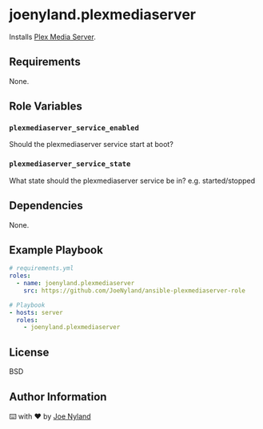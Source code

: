 joenyland.plexmediaserver
=========================

Installs [Plex Media Server](https://www.plex.tv/en-gb/media-server-downloads/).

Requirements
------------

None.

Role Variables
--------------


### `plexmediaserver_service_enabled`

Should the plexmediaserver service start at boot?


### `plexmediaserver_service_state`

What state should the plexmediaserver service be in? e.g. started/stopped


Dependencies
------------

None.

Example Playbook
----------------

```yaml
# requirements.yml
roles:
  - name: joenyland.plexmediaserver
    src: https://github.com/JoeNyland/ansible-plexmediaserver-role
```

```yaml
# Playbook
- hosts: server
  roles:
    - joenyland.plexmediaserver
```

License
-------

BSD

Author Information
------------------

⌨️ with ❤️ by [Joe Nyland](https://joe.nyland.io)
